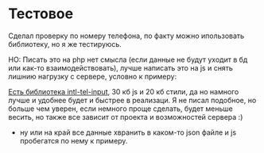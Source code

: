 # Тестовое
Сделал проверку по номеру телефона, по факту можно ипользовать библиотеку, но я же тестируюсь.

НО:
Писать это на php нет смысла (если данные не будут уходит в бд или как-то взаимодействовать),
лучше написать это на js и снять лишнию нагрузку с сервере, условно к примеру:

[Есть библиотека intl-tel-input](https://github.com/jackocnr/intl-tel-input), 30 кб js и 20 кб стили, да но намного лучше и удобнее будет и быстрее в реализаци.
Я не писал подобное, но больше чем уверен, если немного проще сделать, будет меньше весить, но также все зависит от проекта
и возможностей сервера :)

+ ну или на край все данные хвранить в каком-то json файле и js пробегатся по нему к примеру.